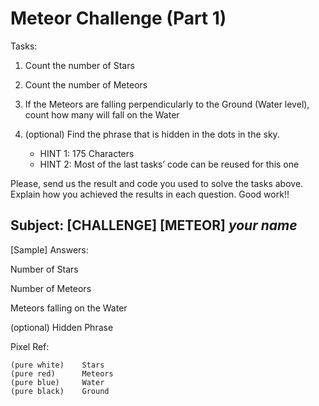 # Meteor Challenge (Part 1)

Tasks:

1. Count the number of Stars

2. Count the number of Meteors

3. If the Meteors are falling perpendicularly to the Ground (Water level), count how many will fall on the Water

4. (optional) Find the phrase that is hidden in the dots in the sky.
   - HINT 1: 175 Characters
   - HINT 2: Most of the last tasks’ code can be reused for this one

Please, send us the result and code you used to solve the tasks above. Explain how you achieved the results in each question. Good work!!

## Subject: [CHALLENGE] [METEOR] _your name_

[Sample] Answers:

Number of Stars

Number of Meteors

Meteors falling on the Water

(optional) Hidden Phrase

Pixel Ref:

    (pure white)    Stars
    (pure red)      Meteors
    (pure blue)     Water
    (pure black)    Ground
